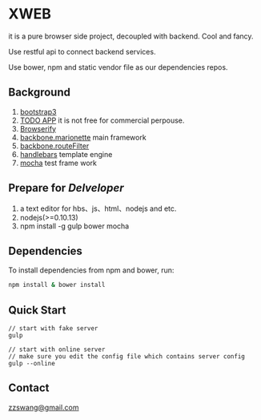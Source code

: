 XWEB
========================
it is a pure browser side project, decoupled with backend. Cool and fancy.

Use restful api to connect backend services.

Use bower, npm and static vendor file as our dependencies repos.


Background
-------------
1. [bootstrap3](http://getbootstrap.com/)
1. [TODO APP](http://flatfull.com/themes/todo/blog.html) it is not free for commercial perpouse.
1. [Browserify](http://browserify.org)
1. [backbone.marionette](https://github.com/marionettejs/backbone.marionette) main framework
1. [backbone.routeFilter](https://github.com/boazsender/backbone.routefilter)
1. [handlebars](http://handlebarsjs.com/) template engine
1. [mocha](https://github.com/visionmedia/mocha/) test frame work


Prepare for *Delveloper*
-------------
1.  a text editor for hbs、js、html、nodejs and etc.
1.  nodejs(>=0.10.13)
1.  npm install -g gulp bower mocha


Dependencies
---------

To install dependencies from npm and bower, run:

```bash
npm install & bower install
```


Quick Start
------------

    // start with fake server
    gulp

    // start with online server
    // make sure you edit the config file which contains server config
    gulp --online



Contact
-------
zzswang@gmail.com